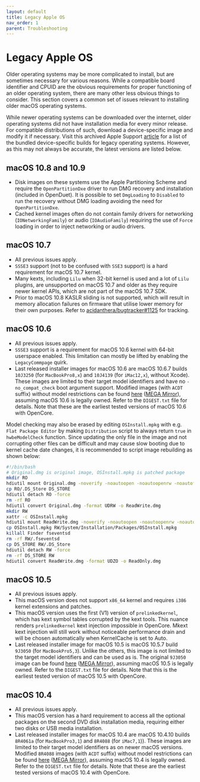 ```yaml
---
layout: default
title: Legacy Apple OS
nav_order: 1
parent: Troubleshooting
---
```


# Legacy Apple OS

Older operating systems may be more complicated to install, but are sometimes necessary for various reasons. While a compatible board identifier and CPUID are the obvious requirements for proper functioning of an older operating system, there are many other less obvious things to consider. This section covers a common set of issues relevant to installing older macOS operating systems.

While newer operating systems can be downloaded over the internet, older operating systems did not have installation media for every minor release. For compatible distributions of such, download a device-specific image and modify it if necessary. Visit this archived Apple Support [article](https://web.archive.org/web/20170705003629/https://support.apple.com/en-us/HT204319) for a list of the bundled device-specific builds for legacy operating systems. However, as this may not always be accurate, the latest versions are listed below.

## macOS 10.8 and 10.9

- Disk images on these systems use the Apple Partitioning Scheme and require the `OpenPartitionDxe` driver to run DMG recovery and installation (included in OpenDuet). It is possible to set `DmgLoading` to `Disabled` to run the recovery without DMG loading avoiding the need for `OpenPartitionDxe`.
- Cached kernel images often do not contain family drivers for networking (`IONetworkingFamily`) or audio (`IOAudioFamily`) requiring the use of `Force` loading in order to inject networking or audio drivers.

## macOS 10.7

- All previous issues apply.
- `SSSE3` support (not to be confused with `SSE3` support) is a hard requirement for macOS 10.7 kernel.
- Many kexts, including `Lilu` when 32-bit kernel is used and a lot of `Lilu` plugins, are unsupported on macOS 10.7 and older as they require newer kernel APIs, which are not part of the macOS 10.7 SDK.
- Prior to macOS 10.8 KASLR sliding is not supported, which will result in memory allocation failures on firmware that utilise lower memory for their own purposes. Refer to [acidanthera/bugtracker#1125](https://github.com/acidanthera/bugtracker/issues/1125) for tracking.

## macOS 10.6

- All previous issues apply.
- `SSSE3` support is a requirement for macOS 10.6 kernel with 64-bit userspace enabled. This limitation can mostly be lifted by enabling the `LegacyCommpage` quirk.
- Last released installer images for macOS 10.6 are macOS 10.6.7 builds `10J3250` (for `MacBookPro8,x`) and `10J4139` (for `iMac12,x`), without Xcode). These images are limited to their target model identifiers and have no `-no_compat_check` boot argument support. Modified images (with `ACDT` suffix) without model restrictions can be found [here](https://archive.org/details/10.6.7-10j3250-disk-images) ([MEGA Mirror](https://mega.nz/folder/z5YUhYTb#gA_IRY5KMuYpnNCg7kR3ug)), assuming macOS 10.6 is legally owned. Refer to the `DIGEST.txt` file for details. Note that these are the earliest tested versions of macOS 10.6 with OpenCore.

Model checking may also be erased by editing `OSInstall.mpkg` with e.g. `Flat Package Editor` by making `Distribution` script to always return `true` in `hwbeModelCheck` function. Since updating the only file in the image and not corrupting other files can be difficult and may cause slow booting due to kernel cache date changes, it is recommended to script image rebuilding as shown below:

```bash
#!/bin/bash
# Original.dmg is original image, OSInstall.mpkg is patched package
mkdir RO
hdiutil mount Original.dmg -noverify -noautoopen -noautoopenrw -noautofsck -mountpoint RO
cp RO/.DS_Store DS_STORE
hdiutil detach RO -force
rm -rf RO
hdiutil convert Original.dmg -format UDRW -o ReadWrite.dmg
mkdir RW
xattr -c OSInstall.mpkg
hdiutil mount ReadWrite.dmg -noverify -noautoopen -noautoopenrw -noautofsck -mountpoint RW
cp OSInstall.mpkg RW/System/Installation/Packages/OSInstall.mpkg
killall Finder fseventsd
rm -rf RW/.fseventsd
cp DS_STORE RW/.DS_Store
hdiutil detach RW -force
rm -rf DS_STORE RW
hdiutil convert ReadWrite.dmg -format UDZO -o ReadOnly.dmg
```

## macOS 10.5

- All previous issues apply.
- This macOS version does not support `x86_64` kernel and requires `i386` kernel extensions and patches.
- This macOS version uses the first (V1) version of `prelinkedkernel`, which has kext symbol tables corrupted by the kext tools. This nuance renders `prelinkedkernel` kext injection impossible in OpenCore. Mkext kext injection will still work without noticeable performance drain and will be chosen automatically when KernelCache is set to Auto.
- Last released installer image for macOS 10.5 is macOS 10.5.7 build `9J3050` (for `MacBookPro5,3`). Unlike the others, this image is not limited to the target model identifiers and can be used as is. The original `9J3050` image can be found [here](https://archive.org/details/10.5.7-9-j-3050) ([MEGA Mirror](https://mega.nz/folder/inRBTarD#zanf7fUbviwz3WHBU5xpCg)), assuming macOS 10.5 is legally owned. Refer to the `DIGEST.txt` file for details. Note that this is the earliest tested version of macOS 10.5 with OpenCore.

## macOS 10.4

- All previous issues apply.
- This macOS version has a hard requirement to access all the optional packages on the second DVD disk installation media, requiring either two disks or USB media installation.
- Last released installer images for macOS 10.4 are macOS 10.4.10 builds `8R4061a` (for `MacBookPro3,1`) and `8R4088` (for `iMac7,1`)). These images are limited to their target model identifiers as on newer macOS versions. Modified `8R4088` images (with `ACDT` suffix) without model restrictions can be found [here](https://archive.org/details/10.4.10-8-r-4088-acdt) ([MEGA Mirror](https://mega.nz/folder/D3ASzLzA#7sjYXE2X09f6aGjol_C7dg)), assuming macOS 10.4 is legally owned. Refer to the `DIGEST.txt` file for details. Note that these are the earliest tested versions of macOS 10.4 with OpenCore.
